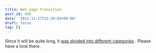```yaml
---
title: Web page transition
post_id: 408
date: '2012-11-27T21:50:04+09:00'
draft: false
tag: []
---
```


Since it will be quite long, it [was divided into different categories](/?cat=21) . Please have a look there.